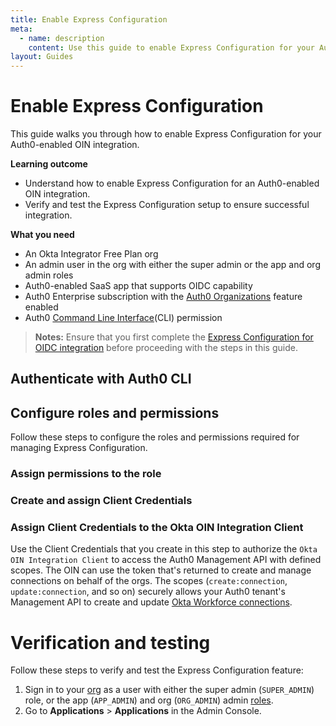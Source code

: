 ```yaml
---
title: Enable Express Configuration
meta:
  - name: description
    content: Use this guide to enable Express Configuration for your Auth0-enabled <StackSnippet snippet="protocol-name" inline/> OIN integration.
layout: Guides
---
```

<ApiLifecycle access="ie" />

# Enable Express Configuration

This guide walks you through how to enable Express Configuration for your Auth0-enabled <StackSnippet snippet="protocol-name" inline/> OIN integration.

**Learning outcome**

* Understand how to enable Express Configuration for an Auth0-enabled <StackSnippet snippet="protocol-name" inline/> OIN integration.
* Verify and test the Express Configuration setup to ensure successful integration.

**What you need**

* An Okta Integrator Free Plan org
* An admin user in the org with either the super admin or the app and org admin roles
* Auth0-enabled SaaS app that supports OIDC capability
* Auth0 Enterprise subscription with the [Auth0 Organizations](https://auth0.com/docs/manage-users/organizations) feature enabled
* Auth0 [Command Line Interface](https://auth0.github.io/auth0-cli/)(CLI) permission

> **Notes:** Ensure that you first complete the [Express Configuration for OIDC integration](https://developer.okta.com/docs/guides/enable-express-configuration/main/) before proceeding with the steps in this guide.

## Authenticate with Auth0 CLI

<StackSnippet snippet="authenticate-cli" />

<StackSnippet snippet="create-resource-server" />

## Configure roles and permissions

Follow these steps to configure the roles and permissions required for managing Express Configuration.

<StackSnippet snippet="create-role" />

### Assign permissions to the role

<StackSnippet snippet="assign-permission" />

### Create and assign Client Credentials

<StackSnippet snippet="create-client" />

### Assign Client Credentials to the Okta OIN Integration Client

Use the Client Credentials that you create in this step to authorize the `Okta OIN Integration Client` to access the Auth0 Management API with defined scopes. The OIN can use the token that's returned to create and manage connections on behalf of the orgs. The scopes (`create:connection`, `update:connection`, and so on) securely allows your Auth0 tenant's Management API to create and update [Okta Workforce connections](https://auth0.com/docs/authenticate/identity-providers/enterprise-identity-providers/okta).


<StackSnippet snippet="assign-client-grant" />

<StackSnippet snippet="actions-and-tenant-setting" />

<StackSnippet snippet="update-oin-submission" />

# Verification and testing

Follow these steps to verify and test the Express Configuration feature:

1. Sign in to your [org](/login/) as a user with either the super admin (`SUPER_ADMIN`) role, or the app (`APP_ADMIN`) and org (`ORG_ADMIN`) admin [roles](https://developer.okta.com/docs/api/openapi/okta-management/guides/roles/#standard-roles).
1. Go to **Applications** > **Applications** in the Admin Console.
<StackSnippet snippet="verify-express-configuration" />

<StackSnippet snippet="additional-info" />